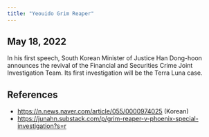 ```yaml
---
title: "Yeouido Grim Reaper"
---
```


## May 18, 2022

In his first speech, South Korean Minister of Justice Han Dong-hoon announces the revival of the Financial and Securities Crime Joint Investigation Team. Its first investigation will be the Terra Luna case.

## References

* https://n.news.naver.com/article/055/0000974025 (Korean)
* https://junahn.substack.com/p/grim-reaper-v-phoenix-special-investigation?s=r